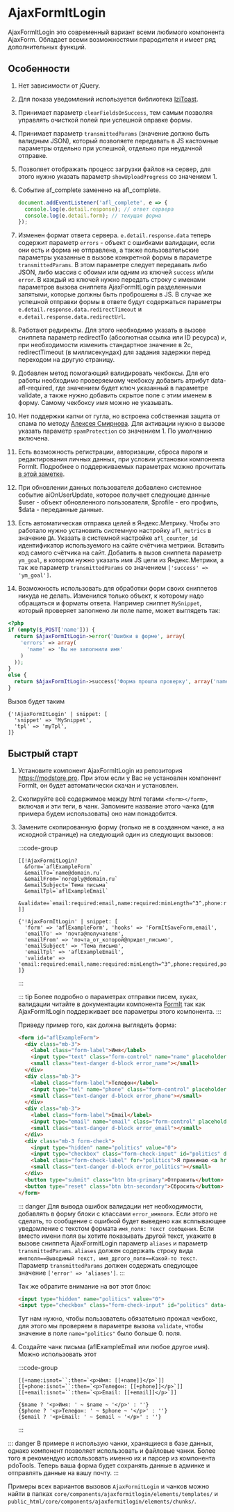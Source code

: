 # AjaxFormItLogin

AjaxFormItLogin это современный вариант всеми любимого компонента AjaxForm.
Обладает всеми возможностями прародителя и имеет ряд дополнительных функций.

## Особенности

1. Нет зависимости от jQuery.
2. Для показа уведомлений используется библиотека [IziToast](https://izitoast.marcelodolza.com/).
3. Принимает параметр `clearFieldsOnSuccess`, тем самым позволяя управлять очисткой полей при успешной оправке формы.
4. Принимает параметр `transmittedParams` (значение должно быть валидным JSON), который позволяете передавать в JS кастомные параметры отдельно при успешной, отдельно при
   неудачной отправке.
5. Позволяет отображать процесс загрузки файлов на сервер, для этого нужно указать параметр `showUploadProgress` со значением 1.
6. Событие af_complete заменено на afl_complete.

    ```js
    document.addEventListener('afl_complete', e => {
      console.log(e.detail.response); // ответ сервера
      console.log(e.detail.form); // текущая форма
    });
    ```

7. Изменен формат ответа сервера. `e.detail.response.data` теперь содержит параметр `errors` - объект с ошибками валидации, если они есть и форма не отправлена, а также пользовательские параметры указанные в вызове конкретной формы в параметре `transmittedParams`. В этом параметре следует передавать либо JSON, либо массив с обоими или одним из ключей `success` и/или `error`. В каждый из ключей нужно передать строку с именами параметров вызова сниппета AjaxFormItLogin разделенными запятыми, которые должны быть проброшены в JS. В случае же успешной отправки формы в ответе будут содержаться параметры `e.detail.response.data.redirectTimeout` и `e.detail.response.data.redirectUrl`.
8. Работают редиректы. Для этого необходимо указать в вызове сниппета параметр redirectTo (абсолютная ссылка или ID ресурса) и, при необходимости изменить стандартное значение в 2с, redirectTimeout (в миллисекундах) для задания задержки перед переходом на другую страницу.
9. Добавлен метод помогающий валидировать чекбоксы. Для его работы необходимо проверяемому чекбоксу добавить атрибут data-afl-required, где значением будет ключ указанный в параметре validate, а также нужно добавить скрытое поле с этим именем в форму. Самому чекбоксу имя можно не указывать.
10. Нет поддержки капчи от гугла, но встроена собственная защита от спама по методу [Алексея Смирнова](https://modx.pro/users/alexij). Для активации нужно в вызове указать параметр `spamProtection` со значением 1. По умолчанию включена.
11. Есть возможность регистрации, авторизации, сброса пароля и редактирования личных данных, при условии установки компонента FormIt. Подробнее о поддерживаемых параметрах можно прочитать [в этой заметке](https://modx.pro/solutions/22936).
12. При обновлении данных пользователя добавлено системное событие aiOnUserUpdate, которое получает следующие данные $user - объект обновленного пользователя, $profile - его профиль, $data - переданные данные.
13. Есть автоматическая отправка целей в Яндекс.Метрику. Чтобы это работало нужно установить системную настройку `afl_metrics` в значение `ДА`. Указать в системной настройке `afl_counter_id` идентификатор используемого на сайте счётчика метрики. Вставить код самого счётчика на сайт. Добавить в вызов сниппета параметр `ym_goal`, в котором нужно указать имя JS цели из Яндекс.Метрики, а так же параметр `transmittedParams` со значением `['success' => 'ym_goal']`.
14. Возможность использовать для обработки форм своих сниппетов никуда не делать. Изменился только объект, к которому надо обращаться и форматы ответа. Например сниппет `MySnippet`, который проверяет заполнено ли поле name, может выглядеть так:

```php
<?php
if (empty($_POST['name'])) {
  return $AjaxFormItLogin->error('Ошибки в форме', array(
    'errors' => array(
      'name' => 'Вы не заполнили имя'
    )
  ));
}
else {
  return $AjaxFormItLogin->success('Форма прошла проверку', array('name' => 'Имя заполнено корректно.'));
}
```

Вызов будет таким

```fenom
{'!AjaxFormItLogin' | snippet: [
  'snippet' => 'MySnippet',
  'tpl' => 'myTpl',
]}
```

## Быстрый старт

1. Установите компонент AjaxFormItLogin из репозитория <https://modstore.pro>. При этом если у Вас не установлен компонент FormIt, он будет автоматически скачан и установлен.
2. Скопируйте всё содержимое между html тегами `<form></form>`, включая и эти теги, в чанк. Запомните название этого чанка (для примера будем использовать) оно нам понадобится.
3. Замените скопированную форму (только не в созданном чанке, а на исходной странице) на следующий один из следующих вызовов:

    :::code-group

    ```modx
    [[!AjaxFormitLogin?
      &form=`aflExampleForm`
      &emailTo=`name@domain.ru`
      &emailFrom=`noreply@domain.ru`
      &emailSubject=`Тема письма`
      &emailTpl=`aflExampleEmail`
      &validate=`email:required:email,name:required:minLength=^3^,phone:required,politics:minValue=^1^`
    ]]
    ```

    ```fenom
    {'!AjaxFormItLogin' | snippet: [
      'form' => 'aflExampleForm', 'hooks' => 'FormItSaveForm,email',
      'emailTo' => 'почта@получателя',
      'emailFrom' => 'почта_от_которой@придет_письмо',
      'emailSubject' => 'Тема письма',
      'emailTpl' => 'aflExampleEmail',
      'validate' => 'email:required:email,name:required:minLength=^3^,phone:required,politics:minValue=^1^',
    ]}
    ```

    :::

    ::: tip
    Более подробно о параметрах отправки писем, хуках, валидации читайте в документации компонента [FormIt](https://docs.modx.com/current/ru/extras/formit) так как AjaxFormItLogin поддерживает все параметры этого компонента.
    :::

    Приведу пример того, как должна выглядеть форма:

    ```html
    <form id="aflExampleForm">
      <div class="mb-3">
        <label class="form-label">Имя</label>
        <input type="text" class="form-control" name="name" placeholder="Иван Иванович">
        <small class="text-danger d-block error_name"></small>
      </div>
      <div class="mb-3">
        <label class="form-label">Телефон</label>
        <input type="tel" name="phone" class="form-control" placeholder="+7(999)123-45-67">
        <small class="text-danger d-block error_phone"></small>
      </div>
      <div class="mb-3">
        <label class="form-label">Email</label>
        <input type="email" name="email" class="form-control" placeholder="name@mail.ru">
        <small class="text-danger d-block error_email"></small>
      </div>
      <div class="mb-3 form-check">
        <input type="hidden" name="politics" value="0">
        <input type="checkbox" class="form-check-input" id="politics" data-afl-required="politics">
        <label class="form-check-label" for="politics">Я принимаю <a href="#" target="_blank">условия использования</a> сайта.</label>
        <small class="text-danger d-block error_politics"></small>
      </div>
      <button type="submit" class="btn btn-primary">Отправить</button>
      <button type="reset" class="btn btn-secondary">Сбросить</button>
    </form>
    ```

    ::: danger
    Для вывода ошибок валидации нет необходимости, добавлять в форму блоки с классами `error_имяполя`. Если этого не сделать, то сообщение с ошибкой будет выведено как всплывающее уведомление с текстом формата `имя_поля: текст сообщения`. Если вместо имени поля вы хотите показывать другой текст, укажите в вызове сниппета AjaxFormitLogin параметр `aliases` и параметр `transmittedParams`. `aliases` должен содержать строку вида `имяполя==Выводимый текст, имя_дргого_поля==Какой-то текст`.
    Параметр `transmittedParams` должен содержать следующее значение `['error' => 'aliases']`.
    :::

    Так же обратите внимание на вот этот блок:

    ```html
    <input type="hidden" name="politics" value="0">
    <input type="checkbox" class="form-check-input" id="politics" data-afl-required="politics">
    ```

    Тут нам нужно, чтобы пользователь обязательно прожал чекбокс, для этого мы проверяем в параметре вызова `validate`, чтобы значение в поле `name="politics"` было больше 0.    поля.

4. Создайте чанк письма (aflExampleEmail или любое другое имя). Можно использовать этот

    :::code-group

    ```modx
    [[+name:isnot=``:then=`<p>Имя: [[+name]]</p>`]]
    [[+phone:isnot=``:then=`<p>Телефон: [[+phone]]</p>`]]
    [[+email:isnot=``:then=`<p>Email: [[+email]]</p>`]]
    ```

    ```fenom
    {$name ? '<p>Имя: ' ~ $name ~ '</p>' : ''}
    {$phone ? '<p>Телефон: ' ~ $phone ~ '</p>' : ''}
    {$email ? '<p>Email: ' ~ $email ~ '</p>' : ''}
    ```

    :::

::: danger
В примере я использую чанки, хранящиеся в базе данных, однако компонент позволяет использовать и файловые чанки. Более того я рекомендую использовать именно их и парсер из компонента pdoTools. Теперь ваша форма будет сохранять данные в админке и отправлять данные на вашу почту.
:::

Примеры всех вариантов вызовов `AjaxFormitLogin` и чанков можно найти в папках `core/components/ajaxformitlogin/elements/templates/` и `public_html/core/components/ajaxformitlogin/elements/chunks/`.
